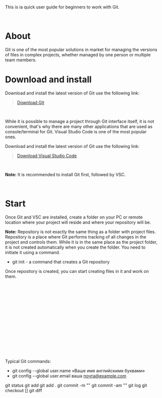 This is ia quick user guide for beginners to work with Git.
<p> </p>

# About
Git is one of the most popular solutions in market for managing the versions of files in complex projects, whether managed by one person or multiple team members.

# Download and install

Download and install the latest version of Git use the following link: 
> [Download Git](https://git-scm.com/downloads)
<p> </p>
While it is possible to manage a project through Git interface itself, it is not convenient, that's why there are many other applications that are used as console/terminal for Git. Visual Studio Code is one of the most popular ones.

Download and install the latest version of Git use the following link: 
> [Download Visual Studio Code](https://code.visualstudio.com/download)
<p> </p>

**Note:** It is recommended to install Git first, followed by VSC. 
<p> </p>


# Start
Once Git and VSC are installed, create a folder on your PC or remote location where your project will reside and where your repository will be.

**Note:** Repository is not exactly the same thing as a folder with project files. Repository is a place where Git performs tracking of all changes in the project and controls them. While it is in the same place as the project folder, it is not created automatically when you create the folder. You need to initiate it using a command.

 - git init - a command that creates a Git repository

Once repository is created, you can start creating files in it and work on them.

<p> </p>
<p> </p>
<p> </p>
<p> </p>
<p> </p>
<p> </p>
<p> </p>
<p> </p>


Typical Git commands:
- git config --global user.name «Ваше имя английскими буквами»
- git config --global user.email ваша почта@example.com

git status
git add
git add .
git commit -m "<message>"
git commit -am "<message>"
git log
git checkout [<branch>]
git diff 

